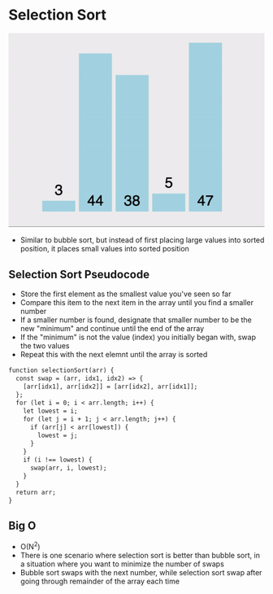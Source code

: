 # Selection Sort

![SelectionSort](/Images/selectionSort.gif)

- Similar to bubble sort, but instead of first placing large values into sorted position, it places small values into sorted position

## Selection Sort Pseudocode

- Store the first element as the smallest value you've seen so far
- Compare this item to the next item in the array until you find a smaller number
- If a smaller number is found, designate that smaller number to be the new "minimum" and continue until the end of the array
- If the "minimum" is not the value (index) you initially began with, swap the two values
- Repeat this with the next elemnt until the array is sorted

```
function selectionSort(arr) {
  const swap = (arr, idx1, idx2) => {
    [arr[idx1], arr[idx2]] = [arr[idx2], arr[idx1]];
  };
  for (let i = 0; i < arr.length; i++) {
    let lowest = i;
    for (let j = i + 1; j < arr.length; j++) {
      if (arr[j] < arr[lowest]) {
        lowest = j;
      }
    }
    if (i !== lowest) {
      swap(arr, i, lowest);
    }
  }
  return arr;
}
```

## Big O

- O(N<sup>2</sup>)
- There is one scenario where selection sort is better than bubble sort, in a situation where you want to minimize the number of swaps
- Bubble sort swaps with the next number, while selection sort swap after going through remainder of the array each time

